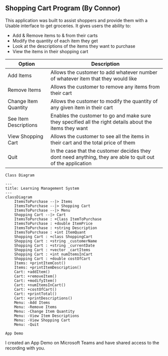 ## Shopping Cart Program (By Connor)
This application was built to assist shoppers and provide them with a Usable interface to get groceries. It gives users the ability to:
- Add & Remove items to & from their carts
- Modify the quantity of each item they get
- Look at the descriptions of the items they want to purchase
- View the items in their shopping cart

| Option | Description |
| -------| ----------- |
| Add Items | Allows the customer to add whatever number of whatever item that they would like |
| Remove Items | Allows the customer to remove any items from their cart |
| Change Item Quantity | Allows the customer to modify the quantity of any given item in their cart |
| See Item Descriptions| Enables the customer to go and make sure they specified all the right details about the items they want |
| View Shopping Cart| Allows the customer to see all the items in their cart and the total price of them |
| Quit | In the case that the customer decides they dont need anything, they are able to quit out of the application |



``` 
Class Diagram
```
```mermaid
---
title: Learning Management System
---
classDiagram
    ItemsToPurchase --|> Items 
    ItemsToPurchase --|> Shopping Cart
    ItemsToPurchase --|> Menu
    Shopping Cart --|> Cart
    ItemsToPurchase : +Class ItemToPurchase
    ItemsToPurchase : +double ItemPrice
    ItemsToPurchase : +string Description
    ItemsToPurchase : +int ItemQuant
    Shopping Cart : +class ShoppingCart
    Shopping Cart : +string _customerName
    Shopping Cart : +string _currentDate
    Shopping Cart : +vector _cartItems
    Shopping Cart : +int numItemsInCart
    Shopping Cart : +double costOfCart
    Items: +printItemCost()
    Items: +printItemDescription()
    Cart: +addItem()
    Cart: +removeItem()
    Cart: +modifyItem()
    Cart: +numItemsInCart()
    Cart: +costOfCart()
    Cart: +printTotal()
    Cart: +printDescriptions()
    Menu: -Add Items
    Menu: -Remove Items
    Menu: -Change Item Quantity
    Menu: -View Item Descriptions
    Menu: -View Shopping Cart
    Menu: -Quit
```
```
App Demo
```
I created an App Demo on Microsoft Teams and have shared access to the recording with you.

